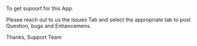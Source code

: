 To get supoort for this App.

Please reach out to us the Issues Tab and select the appropriate tab to post Question, bugs and Enhancemens.


Thanks,
Support Team
